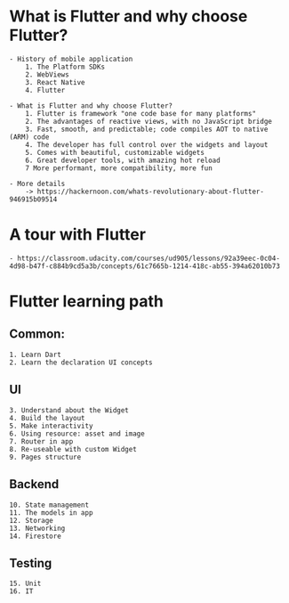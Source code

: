 # What is Flutter and why choose Flutter?
	- History of mobile application
		1. The Platform SDKs
		2. WebViews
		3. React Native
		4. Flutter

	- What is Flutter and why choose Flutter?
		1. Flutter is framework "one code base for many platforms" 
		2. The advantages of reactive views, with no JavaScript bridge
		3. Fast, smooth, and predictable; code compiles AOT to native (ARM) code
		4. The developer has full control over the widgets and layout
		5. Comes with beautiful, customizable widgets
		6. Great developer tools, with amazing hot reload
		7 More performant, more compatibility, more fun

	- More details
		-> https://hackernoon.com/whats-revolutionary-about-flutter-946915b09514

# A tour with Flutter
	- https://classroom.udacity.com/courses/ud905/lessons/92a39eec-0c04-4d98-b47f-c884b9cd5a3b/concepts/61c7665b-1214-418c-ab55-394a62010b73

# Flutter learning path
## Common:
	1. Learn Dart
	2. Learn the declaration UI concepts

## UI
	3. Understand about the Widget
	4. Build the layout
	5. Make interactivity
	6. Using resource: asset and image
	7. Router in app
	8. Re-useable with custom Widget
	9. Pages structure

## Backend
	10. State management
	11. The models in app
	12. Storage
	13. Networking
	14. Firestore

## Testing
	15. Unit
	16. IT


